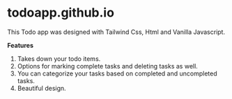 # todoapp.github.io

This Todo app was designed with Tailwind Css, Html and Vanilla Javascript.

**Features**
1. Takes down your todo items.
2. Options for marking complete tasks and deleting tasks as well.
3. You can categorize your tasks based on completed and uncompleted tasks.
4. Beautiful design.
